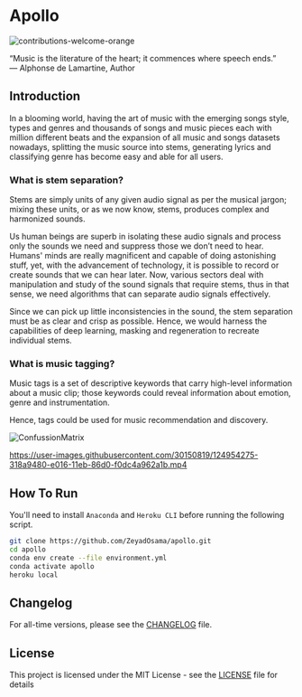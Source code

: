 # Apollo

<img src="https://img.shields.io/badge/contributions-welcome-orange.svg" alt="contributions-welcome-orange"/>

“Music is the literature of the heart; it commences where speech ends.” \
― Alphonse de Lamartine, Author

## Introduction

In a blooming world, having the art of music with the emerging songs style, types and genres and thousands of songs and
music pieces each with million different beats and the expansion of all music and songs datasets nowadays, splitting the
music source into stems, generating lyrics and classifying genre has become easy and able for all users.

### What is stem separation?

Stems are simply units of any given audio signal as per the musical jargon; mixing these units, or as we now know,
stems, produces complex and harmonized sounds.

Us human beings are superb in isolating these audio signals and process only the sounds we need and suppress those we
don’t need to hear. Humans' minds are really magnificent and capable of doing astonishing stuff, yet, with the
advancement of technology, it is possible to record or create sounds that we can hear later. Now, various sectors deal
with manipulation and study of the sound signals that require stems, thus in that sense, we need algorithms that can
separate audio signals effectively.

Since we can pick up little inconsistencies in the sound, the stem separation must be as clear and crisp as possible.
Hence, we would harness the capabilities of deep learning, masking and regeneration to recreate individual stems.

### What is music tagging?

Music tags is a set of descriptive keywords that carry high-level information about a music clip; those keywords could
reveal information about emotion, genre and instrumentation.

Hence, tags could be used for music recommendation and discovery.

![ConfussionMatrix](https://user-images.githubusercontent.com/30150819/124938446-94752f00-e008-11eb-8faf-d5be4a6c76b6.png)

https://user-images.githubusercontent.com/30150819/124954275-318a9480-e016-11eb-86d0-f0dc4a962a1b.mp4

## How To Run

You'll need to install `Anaconda` and `Heroku CLI` before running the following script.

```bash
git clone https://github.com/ZeyadOsama/apollo.git
cd apollo
conda env create --file environment.yml
conda activate apollo
heroku local 
```

## Changelog

For all-time versions, please see the [CHANGELOG](CHANGELOG.rst) file.

## License

This project is licensed under the MIT License - see the [LICENSE](LICENSE.txt) file for details
